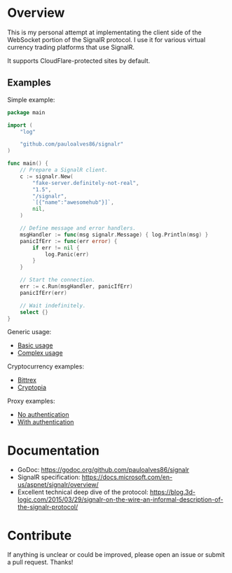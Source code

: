 # Overview

This is my personal attempt at implementating the client side of the WebSocket
portion of the SignalR protocol. I use it for various virtual currency trading
platforms that use SignalR.

It supports CloudFlare-protected sites by default.

## Examples

Simple example:

```go
package main

import (
	"log"

	"github.com/pauloalves86/signalr"
)

func main() {
	// Prepare a SignalR client.
	c := signalr.New(
		"fake-server.definitely-not-real",
		"1.5",
		"/signalr",
		`[{"name":"awesomehub"}]`,
		nil,
	)

	// Define message and error handlers.
	msgHandler := func(msg signalr.Message) { log.Println(msg) }
	panicIfErr := func(err error) {
		if err != nil {
			log.Panic(err)
		}
	}

	// Start the connection.
	err := c.Run(msgHandler, panicIfErr)
	panicIfErr(err)

	// Wait indefinitely.
	select {}
}
```

Generic usage:

- [Basic usage](https://github.com/pauloalves86/signalr/blob/master/examples/basic/main.go)
- [Complex usage](https://github.com/pauloalves86/signalr/blob/master/examples/complex/main.go)

Cryptocurrency examples:

- [Bittrex](https://github.com/pauloalves86/signalr/blob/master/examples/bittrex/main.go)
- [Cryptopia](https://github.com/pauloalves86/signalr/blob/master/examples/cryptopia/main.go)

Proxy examples:

- [No authentication](https://github.com/pauloalves86/signalr/blob/master/examples/proxy-simple)
- [With authentication](https://github.com/pauloalves86/signalr/blob/master/examples/proxy-authenticated)

# Documentation

- GoDoc: https://godoc.org/github.com/pauloalves86/signalr
- SignalR specification: https://docs.microsoft.com/en-us/aspnet/signalr/overview/
- Excellent technical deep dive of the protocol: https://blog.3d-logic.com/2015/03/29/signalr-on-the-wire-an-informal-description-of-the-signalr-protocol/

# Contribute

If anything is unclear or could be improved, please open an issue or submit a
pull request. Thanks!
